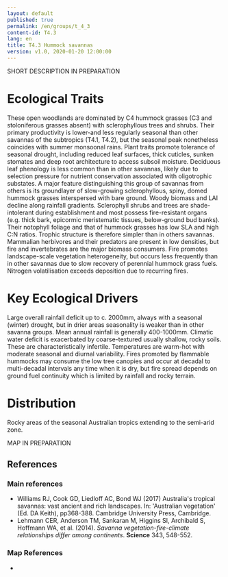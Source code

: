 ```yaml
---
layout: default
published: true
permalink: /en/groups/t_4_3
content-id: T4.3
lang: en
title: T4.3 Hummock savannas
version: v1.0, 2020-01-20 12:00:00
---
```


SHORT DESCRIPTION IN PREPARATION

# Ecological Traits
 
These open woodlands are dominated by C4 hummock grasses (C3 and stoloniferous grasses absent) with sclerophyllous trees and shrubs. Their primary productivity is lower-and  less regularly seasonal than other savannas of the subtropics (T4.1, T4.2), but the seasonal peak nonetheless coincides with summer monsoonal rains. Plant traits promote tolerance of seasonal drought, including reduced leaf surfaces, thick cuticles, sunken stomates and deep root architecture to access subsoil moisture. Deciduous leaf phenology is less common than in other savannas, likely due to selection pressure for nutrient conservation associated with oligotrophic substates. A major feature distinguishing this group of savannas from others is its groundlayer of slow-growing sclerophyllous, spiny, domed hummock grasses interspersed with bare ground. Woody biomass and LAI decline along rainfall gradients. Sclerophyll shrubs and trees are shade-intolerant during establishment and most possess fire-resistant organs (e.g. thick bark, epicormic meristematic tissues, below-ground bud banks). Their notophyll foliage and that of hummock grasses has low SLA and high C:N ratios. Trophic structure is therefore simpler than in others savannas. Mammalian herbivores and their predators are present in low densities, but fire and invertebrates are the major biomass consumers. Fire promotes landscape-scale vegetation heterogeneity, but occurs less frequently than in other savannas due to slow recovery of perennial hummock grass fuels. Nitrogen volatilisation exceeds deposition due to recurring fires. 
 
# Key Ecological Drivers
 
Large overall rainfall deficit up to c. 2000mm, always with a seasonal (winter) drought, but in drier areas seasonality is weaker than in other savanna groups. Mean annual rainfall is generally 400-1000mm. Climatic water deficit is exacerbated by coarse-textured usually shallow, rocky soils. These are characteristically infertile. Temperatures are warm-hot with moderate seasonal and diurnal variability. Fires promoted by flammable hummocks may consume the low tree canopies and occur at decadal to multi-decadal intervals any time when it is dry, but fire spread depends on ground fuel continuity which is limited by rainfall and rocky terrain.
 
# Distribution
 
Rocky areas of the seasonal Australian tropics extending to the semi-arid zone.

MAP IN PREPARATION

## References

### Main references
* Williams RJ, Cook GD, Liedloff AC, Bond WJ (2017) Australia's tropical savannas: vast ancient and rich landscapes. In: 'Australian vegetation' (Ed. DA Keith), pp368-388. Cambridge University Press, Cambridge.
* Lehmann CER, Anderson TM, Sankaran M, Higgins SI, Archibald S, Hoffmann WA, et al. (2014). *Savanna vegetation-fire-climate relationships differ among continents*. **Science** 343, 548-552. 

### Map References
* 
